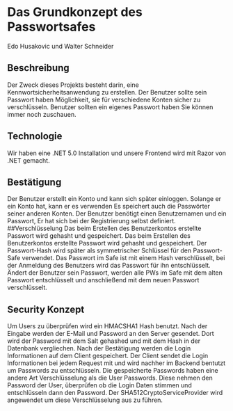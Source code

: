 # Das Grundkonzept des Passwortsafes
Edo Husakovic und Walter Schneider
## Beschreibung
Der Zweck dieses Projekts besteht darin, eine Kennwortsicherheitsanwendung zu erstellen. Der Benutzer sollte sein Passwort haben
Möglichkeit, sie für verschiedene Konten sicher zu verschlüsseln. Benutzer sollten ein eigenes Passwort haben
Sie können immer noch zuschauen.

## Technologie
Wir haben eine .NET 5.0 Installation und unsere Frontend wird mit Razor von .NET gemacht.

## Bestätigung
Der Benutzer erstellt ein Konto und kann sich später einloggen. Solange er ein Konto hat, kann er es verwenden
Es speichert auch die Passwörter seiner anderen Konten. Der Benutzer benötigt einen Benutzernamen und ein Passwort,
Er hat sich bei der Registrierung selbst definiert.
##Verschlüsselung
Das beim Erstellen des Benutzerkontos erstellte Passwort wird gehasht und gespeichert. Das beim Erstellen des Benutzerkontos erstellte Passwort wird gehasht und gespeichert.
Der Passwort-Hash wird später als symmetrischer Schlüssel für den Passwort-Safe verwendet. Das Passwort im Safe ist mit einem Hash verschlüsselt, bei der Anmeldung des Benutzers wird das Passwort für ihn entschlüsselt.
Ändert der Benutzer sein Passwort, werden alle PWs im Safe mit dem alten Passwort entschlüsselt und anschließend mit dem neuen Passwort verschlüsselt.

## Security Konzept
Um Users zu überprüfen wird ein HMACSHA1 Hash benutzt. Nach der Eingabe werden der E-Mail und Password an den Server gesendet. 
Dort wird der Password mit dem Salt gehashed und mit dem Hash in der Datenbank vergliechen. Nach der Bestätigung werden die Login Informationen auf dem Client gespeichert.
Der Client sendet die Login Informationen bei jedem Request mit und wird nachher im Backend bentutzt um Passwords zu entschlüsseln.
Die gespeicherte Passwords haben eine andere Art Verschlüsselung als die User Passwords. Diese nehmen den Password der User, überprüfen ob die Login Daten stimmen und entschlüsseln dann den Password. Der SHA512CryptoServiceProvider wird angewendet um diese Verschlüsselung aus zu führen.
